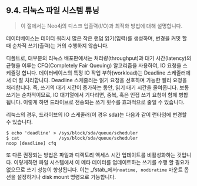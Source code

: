 ## 9.4. 리눅스 파일 시스템 튜닝
> 이 절에서는 Neo4j의 디스크 입출력(I/O)과 최적화 방법에 대해 설명합니다.

데이터베이스는 데이터 쿼리시 많은 작은 랜덤 읽기(입력)를 생성하며, 변경을 커밋 할 때 순차적 쓰기(출력)는 거의 수행하지 않습니다.

디폴트로, 대부분의 리눅스 배포판에서는 처리량(throughput)과 대기 시간(latency)의 균형을 이루는 CFQ(Completely Fair Queuing) 알고리즘을 사용하여, IO 요청을 스케쥴링 합니다. 데이터베이스의 특정 IO 작업 부하(workload)는 Deadline 스케줄러에서 더 잘 처리합니다. Deadline 스케줄러는 읽기 요청을 선호하며 가능한 빨리 요청을 처리합니다. 즉, 쓰기의 대기 시간이 증가하는 동안, 읽기 대기 시간을 줄여줍니다. 보통 쓰기는 순차적이므로, IO 대기열에서 기다리면, 중복, 혹은 인접 쓰기 요청이 함께 병합됩니다. 이렇게 하면 드라이브로 전송되는 쓰기 횟수를 효과적으로 줄일 수 있습니다.

리눅스의 경우, 드라이브의 IO 스케줄러(이 경우 sda)는 다음과 같이 런타임에 변경할 수 있습니다.
```
$ echo 'deadline' > /sys/block/sda/queue/scheduler
$ cat               /sys/block/sda/queue/scheduler
noop [deadline] cfq
```
또 다른 권장되는 방법은 파일과 디렉토리 액세스 시간 업데이트를 비활성화하는 것입니다. 이렇게하면 파일 시스템에서 이 메타 데이터를 업데이트하는 쓰기를 수행 할 필요가 없으므로 쓰기 성능이 향상됩니다. 이는 _fstab_에서`noatime, nodiratime` 마운트 옵션을 설정하거나 disk mount 명령으로 가능합니다.
